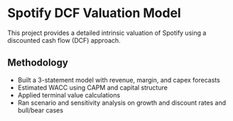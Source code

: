 # Spotify DCF Valuation Model

This project provides a detailed intrinsic valuation of Spotify using a discounted cash flow (DCF) approach.

## Methodology
- Built a 3-statement model with revenue, margin, and capex forecasts
- Estimated WACC using CAPM and capital structure
- Applied terminal value calculations
- Ran scenario and sensitivity analysis on growth and discount rates and bull/bear cases
